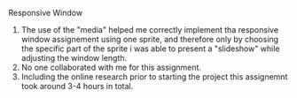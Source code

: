 Responsive Window


1. The use of the "media" helped me correctly implement tha responsive window assignement using one sprite, and therefore only by choosing the specific part of the sprite i was able to present a "slideshow" while adjusting the window length. 
2. No one collaborated with me for this assignment.
3. Including the online research prior to starting the project this assignemnt took around 3-4 hours in total. 
